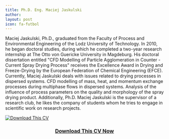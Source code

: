 ```yaml
---
title: Ph.D. Eng. Maciej Jaskulski
author:
layout: post
icon: fa-futbol
---
```

Maciej Jaskulski, Ph.D., graduated from the Faculty of Process and Environmental Engineering of the Lodz University of Technology. In 2010, he began doctoral studies, during which he completed a two-year research internship at The Otto von Guericke University in Magdeburg. His doctoral dissertation entitled "CFD Modelling of Particle Agglomeration in Counter - Current Spray Drying Process" receives the Excellence Award in Drying and Freeze-Drying by the European Federation of Chemical Engineering (EFCE). Currently, Maciej Jaskulski deals with issues related to drying processes in dispersed systems. CFD modelling of mass, heat, and momentum exchange processes during multiphase flows in dispersed systems. Analysis of the influence of process parameters on the quality and morphology of the spray drying product. Additionally, Ph.D. Maciej Jaskulski is the supervisor of a research club, he likes the company of students whom he tries to engage in scientific work on research projects.


<div class="row">
	<div class="image centered">
		<a href="{{ 'downloads/cv-maciej-jaskulski.pdf' | relative_url }}" download="CV_Ph_D_Eng_Maciej_Jaskulski">
			<img src="{{ 'assets/images/cv.png' | relative_url }}" alt="Download This CV">
			<header>
				<h3>Download This CV Now</h3>
			</header>
		</a>
	</div>
</div>
